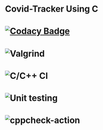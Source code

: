 # Covid-Tracker Using C
# [![Codacy Badge](https://api.codacy.com/project/badge/Grade/a8abd8bc950f401bb5864eeb67b0d045)](https://app.codacy.com/gh/stepin104890/Covid-Tracker?utm_source=github.com&utm_medium=referral&utm_content=stepin104890/Covid-Tracker&utm_campaign=Badge_Grade_Settings)
# ![Valgrind](https://github.com/stepin104890/Covid-Tracker/workflows/Valgrind/badge.svg)
# ![C/C++ CI](https://github.com/stepin104890/Covid-Tracker/workflows/C/C++%20CI/badge.svg)
# ![Unit testing](https://github.com/stepin104890/Covid-Tracker/workflows/Unit%20testing/badge.svg)
# ![cppcheck-action](https://github.com/stepin104890/Covid-Tracker/workflows/cppcheck-action/badge.svg)




